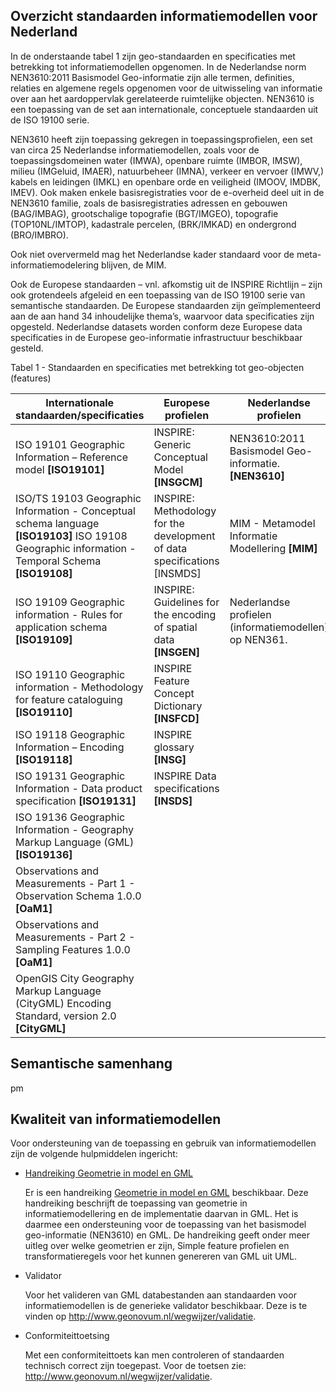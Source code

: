 ## Overzicht standaarden informatiemodellen voor Nederland

In de onderstaande tabel 1 zijn geo-standaarden en specificaties met betrekking
tot informatiemodellen opgenomen. In de Nederlandse norm NEN3610:2011 Basismodel
Geo-informatie zijn alle termen, definities, relaties en algemene regels
opgenomen voor de uitwisseling van informatie over aan het aardoppervlak
gerelateerde ruimtelijke objecten. NEN3610 is een toepassing van de set aan
internationale, conceptuele standaarden uit de ISO 19100 serie.

NEN3610 heeft zijn toepassing gekregen in toepassingsprofielen, een set van
circa 25 Nederlandse informatiemodellen, zoals voor de toepassingsdomeinen water
(IMWA), openbare ruimte (IMBOR, IMSW), milieu (IMGeluid, IMAER), natuurbeheer
(IMNA), verkeer en vervoer (IMWV,) kabels en leidingen (IMKL) en openbare orde
en veiligheid (IMOOV, IMDBK, IMEV). Ook maken enkele basisregistraties voor de
e-overheid deel uit in de NEN3610 familie, zoals de basisregistraties adressen
en gebouwen (BAG/IMBAG), grootschalige topografie (BGT/IMGEO), topografie
(TOP10NL/IMTOP), kadastrale percelen, (BRK/IMKAD) en ondergrond (BRO/IMBRO).

Ook niet oververmeld mag het Nederlandse kader standaard voor de
meta-informatiemodelering blijven, de MIM.

Ook de Europese standaarden – vnl. afkomstig uit de INSPIRE Richtlijn – zijn ook
grotendeels afgeleid en een toepassing van de ISO 19100 serie van semantische
standaarden. De Europese standaarden zijn geïmplementeerd aan de aan hand 34
inhoudelijke thema’s, waarvoor data specificaties zijn opgesteld. Nederlandse
datasets worden conform deze Europese data specificaties in de Europese
geo-informatie infrastructuur beschikbaar gesteld.

Tabel 1 - Standaarden en specificaties met betrekking tot geo-objecten
(features)

| **Internationale standaarden/specificaties**                                                                                                     | **Europese profielen**                                                   | **Nederlandse profielen**                             |
|--------------------------------------------------------------------------------------------------------------------------------------------------|--------------------------------------------------------------------------|-------------------------------------------------------|
| ISO 19101 Geographic Information – Reference model **[ISO19101]**                                                                                | INSPIRE: Generic Conceptual Model **[INSGCM]**                           | NEN3610:2011 Basismodel Geo-informatie. **[NEN3610]** |
| ISO/TS 19103 Geographic Information - Conceptual schema language **[ISO19103]** ISO 19108 Geographic information -Temporal Schema **[ISO19108]** | INSPIRE: Methodology for the development of data specifications [INSMDS] | MIM - Metamodel Informatie Modellering **[MIM]**      |
| ISO 19109 Geographic information - Rules for application schema **[ISO19109]**                                                                   | INSPIRE: Guidelines for the encoding of spatial data **[INSGEN]**        | Nederlandse profielen (informatiemodellen) op NEN361. |
| ISO 19110 Geographic information - Methodology for feature cataloguing **[ISO19110]**                                                            | INSPIRE Feature Concept Dictionary **[INSFCD]**                          |                                                       |
| ISO 19118 Geographic Information – Encoding **[ISO19118]**                                                                                       | INSPIRE glossary **[INSG]**                                              |                                                       |
| ISO 19131 Geographic Information - Data product specification **[ISO19131]**                                                                     | INSPIRE Data specifications **[INSDS]**                                  |                                                       |
| ISO 19136 Geographic Information - Geography Markup Language (GML) **[ISO19136]**                                                                |                                                                          |                                                       |
| Observations and Measurements - Part 1 - Observation Schema 1.0.0 **[OaM1]**                                                                     |                                                                          |                                                       |
| Observations and Measurements - Part 2 - Sampling Features 1.0.0 **[OaM1]**                                                                      |                                                                          |                                                       |
| OpenGIS City Geography Markup Language (CityGML) Encoding Standard, version 2.0 **[CityGML]**                                                    |                                                                          |                                                       |

## 

## Semantische samenhang

pm

## Kwaliteit van informatiemodellen

Voor ondersteuning van de toepassing en gebruik van informatiemodellen zijn de
volgende hulpmiddelen ingericht:

-   [Handreiking Geometrie in model en
    GML](https://docs.geostandaarden.nl/nen3610/gimeg/)

    Er is een handreiking [Geometrie in model en
    GML](https://docs.geostandaarden.nl/nen3610/gimeg/) beschikbaar. Deze
    handreiking beschrijft de toepassing van geometrie in informatiemodellering
    en de implementatie daarvan in GML. Het is daarmee een ondersteuning voor de
    toepassing van het basismodel geo-informatie (NEN3610) en GML. De
    handreiking geeft onder meer uitleg over welke geometrien er zijn, Simple
    feature profielen en transformatieregels voor het kunnen genereren van GML
    uit UML.

-   Validator

    Voor het valideren van GML databestanden aan standaarden voor
    informatiemodellen is de generieke validator beschikbaar. Deze is te vinden
    op <http://www.geonovum.nl/wegwijzer/validatie>.

-   Conformiteittoetsing

    Met een conformiteittoets kan men controleren of standaarden technisch
    correct zijn toegepast. Voor de toetsen zie:
    <http://www.geonovum.nl/wegwijzer/validatie>.
